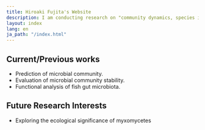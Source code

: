 ```yaml
---
title: Hiroaki Fujita's Website
description: I am conducting research on "community dynamics, species interaction network and community stability".
layout: index
lang: en
ja_path: "/index.html"
---
```


## Current/Previous works
- Prediction of microbial community.
- Evaluation of microbial community stability.
- Functional analysis of fish gut microbiota.
  
## Future Research Interests
- Exploring the ecological significance of myxomycetes